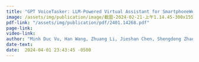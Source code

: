 ```yaml
---
title: "GPT VoiceTasker: LLM-Powered Virtual Assistant for SmartphoneWeb Development Success"
image: /assets/img/publication/image/截圖-2024-02-21-上午1.14.45-300x155.png
pdf-link: "/assets/img/publication/pdf/2401.14268.pdf"
page-link: 
video-link:
author: "Minh Duc Vu, Han Wang, Zhuang Li, Jieshan Chen, Shengdong Zhao, Zhenchang Xing, Chunyang Chen" 
date-text:
date:  2024-04-01 23:43:45 -0500
---
```





